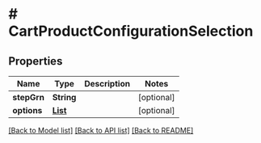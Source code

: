 # # CartProductConfigurationSelection


## Properties 


Name | Type | Description | Notes
------------ | ------------- | ------------- | -------------
**stepGrn**| **String** |   | [optional]
**options**| [**List<CartProductConfigurationSelectionOption>**](CartProductConfigurationSelectionOption.md) |   | [optional]


[[Back to Model list]](../../README.md#models) [[Back to API list]](../../README.md#endpoints) [[Back to README]](../../README.md)

